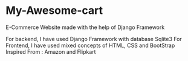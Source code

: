 # My-Awesome-cart
E-Commerce Website made with the help of Django Framework

For backend, I have used Django Framework with database Sqlite3
For Frontend, I have used mixed concepts of HTML, CSS and BootStrap
Inspired From : Amazon and Flipkart
